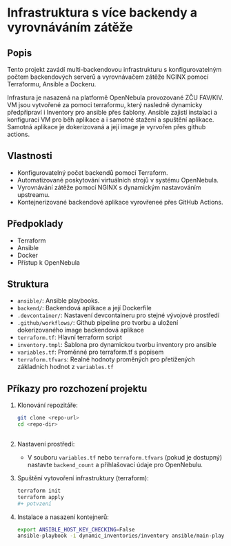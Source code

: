 # Infrastruktura s více backendy a vyrovnáváním zátěže

## Popis
Tento projekt zavádí multi-backendovou infrastrukturu s konfigurovatelným počtem backendových serverů a vyrovnávačem zátěže NGINX pomocí Terraformu, Ansible a Dockeru. 

Infrastura je nasazená na platformě OpenNebula provozované ZČU FAV/KIV. 
VM jsou vytvořené za pomoci terraformu, který nasledně dynamicky předpřipraví i Inventory pro ansible přes šablony. Ansible zajistí instalaci a konfiguraci VM pro běh aplikace a i samotné stažení a spuštění aplikace. Samotná aplikace je dokerizovaná a její image je vyrvořen přes github actions. 

## Vlastnosti
- Konfigurovatelný počet backendů pomocí Terraform.
- Automatizované poskytování virtuálních strojů v systému OpenNebula.
- Vyrovnávání zátěže pomocí NGINX s dynamickým nastavováním upstreamu.
- Kontejnerizované backendové aplikace vyrovřeneé přes GitHub Actions.

## Předpoklady
- Terraform
- Ansible
- Docker
- Přístup k OpenNebula

## Struktura
- `ansible/`: Ansible playbooks.
- `backend/`: Backendová aplikace a její Dockerfile
- `.devcontainer/`: Nastavení devcontaineru pro stejné vývojové prostředí
- `.github/workflows/`: Github pipeline pro tvorbu a uložení dokerizovaného image backendová aplikace
- `terraform.tf`: Hlavní terraform script
- `inventory.tmpl`: Šablona pro dynamickou tvorbu inventory pro ansible
- `variables.tf`: Proměnné pro terraform.tf s popisem
- `terraform.tfvars`: Realné hodnoty proměných pro přetížených základních hodnot z `variables.tf`

## Příkazy pro rozchození projektu

1. Klonování repozitáře:
   ```bash
   git clone <repo-url>
   cd <repo-dir>
  
2. Nastavení prostředí:
   - V souboru `variables.tf` nebo `terraform.tfvars` (pokud je dostupný) nastavte `backend_count` a přihlašovací údaje pro OpenNebulu.

   
4. Spuštění vytovoření infrastruktury (terraform):
    ```bash
   terraform init
   terraform apply
   #+ potvzení
   
5. Instalace a nasazení kontejnerů:
   ```bash
   export ANSIBLE_HOST_KEY_CHECKING=False
   ansible-playbook -i dynamic_inventories/inventory ansible/main-play.yml

